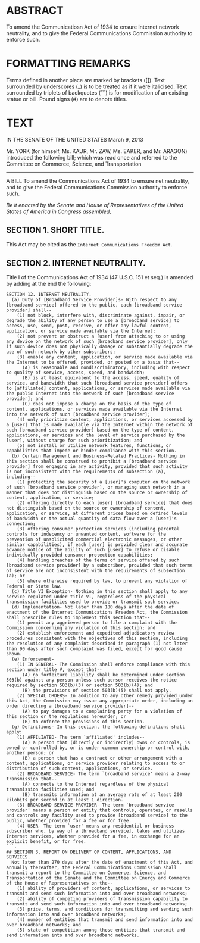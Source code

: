 # ABSTRACT
To amend the Communicatiosn Act of 1934 to ensure Internet network neutrality, and to give the Federal Communications Commission authority to enforce such.

# FORMATTING REMARKS
Terms defined in another place are marked by brackets ([]).
Text surrounded by underscores (_) is to be treated as if it were italicised.
Text surrounded by triplets of backquotes (```) is for modification of an existing statue or bill.
Pound signs (#) are to denote titles.

# TEXT
IN THE SENATE OF THE UNITED STATES
March 9, 2013

Mr. YORK (for himself, Ms. KAUR, Mr. ZAW, Ms. EAKER, and Mr. ARAGON) introduced the following bill; which was read once and referred to the Committee on Commerce, Science, and Transportation

--------
A BILL
To amend the Communications Act of 1934 to ensure net neutrality, and to give the Federal Communications Commission authority to enforce such.

  _Be it enacted by the Senate and House of Representatives of the United States of America in Congress assembled,_

## SECTION 1. SHORT TITLE.
  This Act may be cited as the `Internet Communications Freedom Act`.
## SECTION 2. INTERNET NEUTRALITY.
  Title I of the Communications Act of 1934 (47 U.S.C. 151 et seq.) is amended by adding at the end the following:
```
SECTION 12. INTERNET NEUTRALITY.
  (a) Duty of [Broadband Service Provider]s- With respect to any [broadband service] offered to the public, each [broadband service provider] shall--
    (1) not block, interfere with, discriminate against, impair, or degrade the ability of any person to use a [broadband service] to access, use, send, post, receive, or offer any lawful content, application, or service made available via the Internet;
    (2) not prevent or obstruct a [user] from attaching to or using any device on the network of such [broadband service provider], only if such device does not physically damage or substantially degrade the use of such network by other subscribers;
    (3) enable any content, application, or service made available via the Internet to be offered, provided, or posted on a basis that--
      (A) is reasonable and nondiscriminatory, including with respect to quality of service, access, speed, and bandwidth;
      (B) is at least equivalent to the access, speed, quality of service, and bandwidth that such [broadband service provider] offers to [affiliated] content, applications, or services made available via the public Internet into the network of such [broadband service provider]; and
      (C) does not impose a charge on the basis of the type of content, applications, or services made available via the Internet into the network of such [broadband service provider];
    (4) only prioritize content, applications, or services accessed by a [user] that is made available via the Internet within the network of such [broadband service provider] based on the type of content, applications, or services and the level of service purchased by the [user], without charge for such prioritization; and
    (5) not install or utilize network features, functions, or capabilities that impede or hinder compliance with this section.
  (b) Certain Management and Business-Related Practices- Nothing in this section shall be construed to prohibit a [broadband service provider] from engaging in any activity, provided that such activity is not inconsistent with the requirements of subsection (a), including--
    (1) protecting the security of a [user]'s computer on the network of such [broadband service provider], or managing such network in a manner that does not distinguish based on the source or ownership of content, application, or service;
    (2) offering directly to each [user] [broadband service] that does not distinguish based on the source or ownership of content, application, or service, at different prices based on defined levels of bandwidth or the actual quantity of data flow over a [user]'s connection;
    (3) offering consumer protection services (including parental controls for indecency or unwanted content, software for the prevention of unsolicited commercial electronic messages, or other similar capabilities), if each [user] is provided clear and accurate advance notice of the ability of such [user] to refuse or disable individually provided consumer protection capabilities;
    (4) handling breaches of the terms of service offered by such [broadband service provider] by a subscriber, provided that such terms of service are not inconsistent with the requirements of subsection (a); or
    (5) where otherwise required by law, to prevent any violation of Federal or State law.
  (c) Title VI Exception- Nothing in this section shall apply to any service regulated under title VI, regardless of the physical transmission facilities used to provide or transmit such service.
  (d) Implementation- Not later than 180 days after the date of enactment of the Internet Communications Freedom Act, the Commission shall prescribe rules to implement this section that--
    (1) permit any aggrieved person to file a complaint with the Commission concerning any violation of this section; and
    (2) establish enforcement and expedited adjudicatory review procedures consistent with the objectives of this section, including the resolution of any complaint described in paragraph (1) not later than 90 days after such complaint was filed, except for good cause shown.
  (e) Enforcement-
    (1) IN GENERAL- The Commission shall enforce compliance with this section under title V, except that--
      (A) no forfeiture liability shall be determined under section 503(b) against any person unless such person receives the notice required by section 503(b)(3) or section 503(b)(4); and
      (B) the provisions of section 503(b)(5) shall not apply.
    (2) SPECIAL ORDERS- In addition to any other remedy provided under this Act, the Commission may issue any appropriate order, including an order directing a [broadband service provider]--
      (A) to pay damages to a complaining party for a violation of this section or the regulations hereunder; or
      (B) to enforce the provisions of this section.
  (g) Definitions- In this section, the following definitions shall apply:
    (1) AFFILIATED- The term `affiliated' includes--
      (A) a person that (directly or indirectly) owns or controls, is owned or controlled by, or is under common ownership or control with, another person; or
      (B) a person that has a contract or other arrangement with a content, applications, or service provider relating to access to or distribution of such content, applications, or service.
    (2) BROADBAND SERVICE- The term `broadband service' means a 2-way transmission that--
      (A) connects to the Internet regardless of the physical transmission facilities used; and
      (B) transmits information at an average rate of at least 200 kilobits per second in at least 1 direction.
    (3) BROADBAND SERVICE PROVIDER- The term `broadband service provider' means a person or entity that controls, operates, or resells and controls any facility used to provide [broadband service] to the public, whether provided for a fee or for free.
    (4) USER- The term `user' means any residential or business subscriber who, by way of a [broadband service], takes and utilizes Internet services, whether provided for a fee, in exchange for an explicit benefit, or for free.
```.
## SECTION 3. REPORT ON DELIVERY OF CONTENT, APPLICATIONS, AND SERVICES.
  Not later than 270 days after the date of enactment of this Act, and annually thereafter, the Federal Communications Commission shall transmit a report to the Committee on Commerce, Science, and Transportation of the Senate and the Committee on Energy and Commerce of the House of Representatives on the--
    (1) ability of providers of content, applications, or services to transmit and send such information into and over broadband networks;
    (2) ability of competing providers of transmission capability to transmit and send such information into and over broadband networks;
    (3) price, terms, and conditions for transmitting and sending such information into and over broadband networks;
    (4) number of entities that transmit and send information into and over broadband networks; and
    (5) state of competition among those entities that transmit and send information into and over broadband networks.

